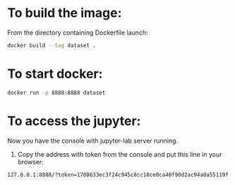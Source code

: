 # To build the image:

From the directory containing Dockerfile launch:

```sh
docker build --tag dataset .
```

# To start docker: 

```sh
docker run -p 8888:8888 dataset
```
# To access the jupyter:

Now you have the console with jupyter-lab server running.

1. Copy the address with token from the console and put this line in your browser:

``` 
127.0.0.1:8888/?token=1708633ec3f24c945c8cc18ce0ca40f90d2ac94a0a55119f
```
